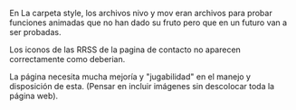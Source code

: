 
En La carpeta style, los archivos nivo y mov eran archivos para probar funciones animadas que no han dado su fruto pero que en un futuro van a ser probadas.

Los iconos de las RRSS de la pagina de contacto no aparecen correctamente como deberian. 

La página necesita mucha mejoría y "jugabilidad" en el manejo y disposición de esta. (Pensar en incluir imágenes sin descolocar toda la página web).

